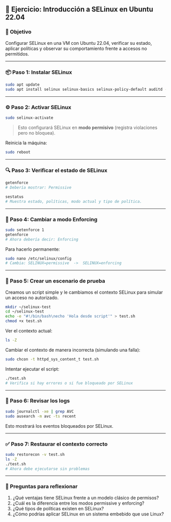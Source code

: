 ## 💪 Ejercicio: Introducción a SELinux en Ubuntu 22.04

### 🎯 Objetivo
Configurar SELinux en una VM con Ubuntu 22.04, verificar su estado, aplicar políticas y observar su comportamiento frente a accesos no permitidos.

---

### 📦 Paso 1: Instalar SELinux

```bash
sudo apt update
sudo apt install selinux selinux-basics selinux-policy-default auditd -y
```

---

### ⚙️ Paso 2: Activar SELinux

```bash
sudo selinux-activate
```

> Esto configurará SELinux en **modo permisivo** (registra violaciones pero no bloquea).

Reinicia la máquina:
```bash
sudo reboot
```

---

### 🔍 Paso 3: Verificar el estado de SELinux

```bash
getenforce
# Debería mostrar: Permissive

sestatus
# Muestra estado, políticas, modo actual y tipo de política.
```

---

### 🔧 Paso 4: Cambiar a modo Enforcing

```bash
sudo setenforce 1
getenforce
# Ahora debería decir: Enforcing
```

Para hacerlo permanente:

```bash
sudo nano /etc/selinux/config
# Cambia: SELINUX=permissive  ->  SELINUX=enforcing
```

---

### 📁 Paso 5: Crear un escenario de prueba

Creamos un script simple y le cambiamos el contexto SELinux para simular un acceso no autorizado.

```bash
mkdir ~/selinux-test
cd ~/selinux-test
echo -e "#!/bin/bash\necho 'Hola desde script'" > test.sh
chmod +x test.sh
```

Ver el contexto actual:
```bash
ls -Z
```

Cambiar el contexto de manera incorrecta (simulando una falla):
```bash
sudo chcon -t httpd_sys_content_t test.sh
```

Intentar ejecutar el script:
```bash
./test.sh
# Verifica si hay errores o si fue bloqueado por SELinux
```

---

### 📜 Paso 6: Revisar los logs

```bash
sudo journalctl -xe | grep AVC
sudo ausearch -m avc -ts recent
```

Esto mostrará los eventos bloqueados por SELinux.

---

### ✅ Paso 7: Restaurar el contexto correcto

```bash
sudo restorecon -v test.sh
ls -Z
./test.sh
# Ahora debe ejecutarse sin problemas
```

---

### 🧐 Preguntas para reflexionar

1. ¿Qué ventajas tiene SELinux frente a un modelo clásico de permisos?
2. ¿Cuál es la diferencia entre los modos permissive y enforcing?
3. ¿Qué tipos de políticas existen en SELinux?
4. ¿Cómo podrías aplicar SELinux en un sistema embebido que use Linux?

